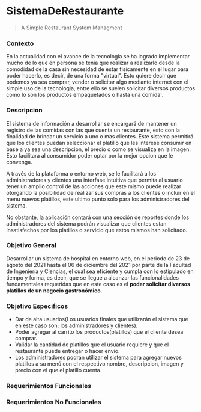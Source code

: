 # SistemaDeRestaurante
> A Simple Restaurant System Managment

### Contexto
En la actualidad con el avance de la tecnologia se ha logrado implementar mucho de lo que en persona se tenia que realizar a realizarlo desde la comodidad de la casa sin necesidad de estar fisicamente en el lugar para poder hacerlo, es decir, de una forma "virtual". Esto quiere decir que podemos ya sea comprar, vender o solicitar algo mediante internet con el simple uso de la tecnologia, entre ello se suelen solicitar diversos productos como lo son los productos empaquetados o hasta una comida!.

### Descripcion
El sistema de información a desarrollar se encargará de mantener un registro de las comidas con las que cuenta un restaurante, esto con la finalidad de brindar un servicio a uno o mas clientes.
Este sistema permitirá que los clientes puedan seleccionar el platillo que les interese consumir en base a ya sea una descripcion, el precio o como se visualiza en la imagen. Esto facilitara al consumidor poder optar por la mejor opcion que le convenga.

A través de la plataforma o entorno web, se le facilitará a los administradores y clientes una interfase intuitiva que permita al usuario tener un amplio control de las acciones que este mismo puede realizar otorgando la posibilidad de realizar sus compras a los clientes o incluir en el menu nuevos platillos, este ultimo punto solo para los administradores del sistema.

No obstante, la aplicación contará con una sección de reportes donde los administradores del sistema podrán visualizar que clientes estan insatisfechos por los platillos o servicio que estos mismos han solicitado.


### Objetivo General
Desarrollar un sistema de hospital en entorno web, en el periodo de 23 de agosto del 2021 hasta el 06 de diciembre del 2021 por parte de la Facultad de Ingeniería y Ciencias, el cual sea eficiente y cumpla con lo estipulado en tiempo y forma, es decir, que se llegue a alcanzar las funcionalidades fundamentales requeridas que en este caso es el **poder solicitar diversos platillos de un negocio gastronómico**.

### Objetivo Especificos
  * Dar de alta usuarios(Los usuarios finales que utilizarán el sistema que en este caso son; los administradores y clientes). 
  * Poder agregar al carrito los productos(platillos) que el cliente desea comprar.
  * Validar la cantidad de platillos que el usuario requiere y que el restaurante puede entregar o hacer envio.
  * Los administradores podrán utilizar el sistema para agregar nuevos platillos a su menú con el respectivo nombre, descripcion, imagen y precio con el     que el platillo cuenta.

### Requerimientos Funcionales

### Requerimientos No Funcionales
